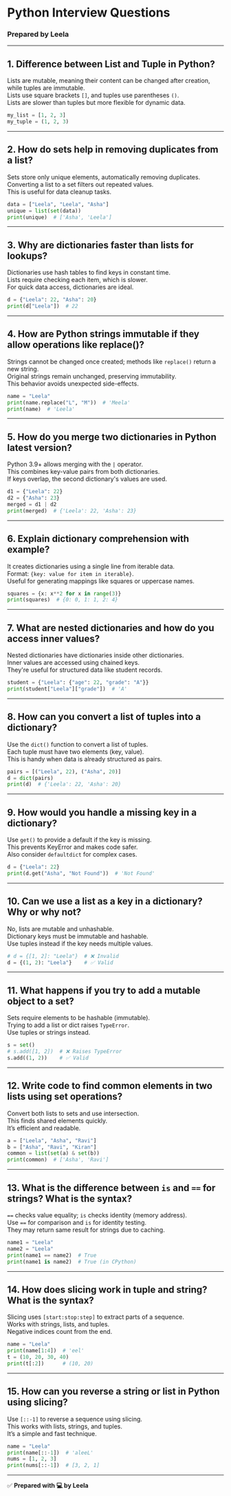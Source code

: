 
# Python Interview Questions
### Prepared by Leela

---

## 1. Difference between List and Tuple in Python?

Lists are mutable, meaning their content can be changed after creation, while tuples are immutable.  
Lists use square brackets `[]`, and tuples use parentheses `()`.  
Lists are slower than tuples but more flexible for dynamic data.

```python
my_list = [1, 2, 3]
my_tuple = (1, 2, 3)
```

---

## 2. How do sets help in removing duplicates from a list?

Sets store only unique elements, automatically removing duplicates.  
Converting a list to a set filters out repeated values.  
This is useful for data cleanup tasks.

```python
data = ["Leela", "Leela", "Asha"]
unique = list(set(data))
print(unique)  # ['Asha', 'Leela']
```

---

## 3. Why are dictionaries faster than lists for lookups?

Dictionaries use hash tables to find keys in constant time.  
Lists require checking each item, which is slower.  
For quick data access, dictionaries are ideal.

```python
d = {"Leela": 22, "Asha": 20}
print(d["Leela"])  # 22
```

---

## 4. How are Python strings immutable if they allow operations like replace()?

Strings cannot be changed once created; methods like `replace()` return a new string.  
Original strings remain unchanged, preserving immutability.  
This behavior avoids unexpected side-effects.

```python
name = "Leela"
print(name.replace("L", "M"))  # 'Meela'
print(name)  # 'Leela'
```

---

## 5. How do you merge two dictionaries in Python latest version?

Python 3.9+ allows merging with the `|` operator.  
This combines key-value pairs from both dictionaries.  
If keys overlap, the second dictionary's values are used.

```python
d1 = {"Leela": 22}
d2 = {"Asha": 23}
merged = d1 | d2
print(merged)  # {'Leela': 22, 'Asha': 23}
```

---

## 6. Explain dictionary comprehension with example?

It creates dictionaries using a single line from iterable data.  
Format: `{key: value for item in iterable}`.  
Useful for generating mappings like squares or uppercase names.

```python
squares = {x: x**2 for x in range(3)}
print(squares)  # {0: 0, 1: 1, 2: 4}
```

---

## 7. What are nested dictionaries and how do you access inner values?

Nested dictionaries have dictionaries inside other dictionaries.  
Inner values are accessed using chained keys.  
They're useful for structured data like student records.

```python
student = {"Leela": {"age": 22, "grade": "A"}}
print(student["Leela"]["grade"])  # 'A'
```

---

## 8. How can you convert a list of tuples into a dictionary?

Use the `dict()` function to convert a list of tuples.  
Each tuple must have two elements (key, value).  
This is handy when data is already structured as pairs.

```python
pairs = [("Leela", 22), ("Asha", 20)]
d = dict(pairs)
print(d)  # {'Leela': 22, 'Asha': 20}
```

---

## 9. How would you handle a missing key in a dictionary?

Use `get()` to provide a default if the key is missing.  
This prevents KeyError and makes code safer.  
Also consider `defaultdict` for complex cases.

```python
d = {"Leela": 22}
print(d.get("Asha", "Not Found"))  # 'Not Found'
```

---

## 10. Can we use a list as a key in a dictionary? Why or why not?

No, lists are mutable and unhashable.  
Dictionary keys must be immutable and hashable.  
Use tuples instead if the key needs multiple values.

```python
# d = {[1, 2]: "Leela"}  # ❌ Invalid
d = {(1, 2): "Leela"}    # ✅ Valid
```

---

## 11. What happens if you try to add a mutable object to a set?

Sets require elements to be hashable (immutable).  
Trying to add a list or dict raises `TypeError`.  
Use tuples or strings instead.

```python
s = set()
# s.add([1, 2])  # ❌ Raises TypeError
s.add((1, 2))    # ✅ Valid
```

---

## 12. Write code to find common elements in two lists using set operations?

Convert both lists to sets and use intersection.  
This finds shared elements quickly.  
It’s efficient and readable.

```python
a = ["Leela", "Asha", "Ravi"]
b = ["Asha", "Ravi", "Kiran"]
common = list(set(a) & set(b))
print(common)  # ['Asha', 'Ravi']
```

---

## 13. What is the difference between `is` and `==` for strings? What is the syntax?

`==` checks value equality; `is` checks identity (memory address).  
Use `==` for comparison and `is` for identity testing.  
They may return same result for strings due to caching.

```python
name1 = "Leela"
name2 = "Leela"
print(name1 == name2)  # True
print(name1 is name2)  # True (in CPython)
```

---

## 14. How does slicing work in tuple and string? What is the syntax?

Slicing uses `[start:stop:step]` to extract parts of a sequence.  
Works with strings, lists, and tuples.  
Negative indices count from the end.

```python
name = "Leela"
print(name[1:4])  # 'eel'
t = (10, 20, 30, 40)
print(t[:2])      # (10, 20)
```

---

## 15. How can you reverse a string or list in Python using slicing?

Use `[::-1]` to reverse a sequence using slicing.  
This works with lists, strings, and tuples.  
It’s a simple and fast technique.

```python
name = "Leela"
print(name[::-1])  # 'aleeL'
nums = [1, 2, 3]
print(nums[::-1])  # [3, 2, 1]
```

---

✅ **Prepared with 💻 by Leela**
